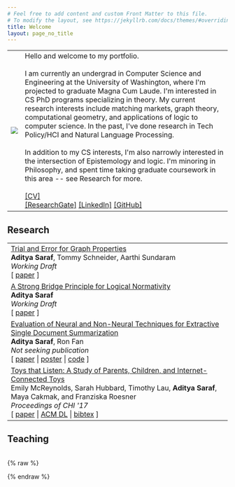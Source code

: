 ```yaml
---
# Feel free to add content and custom Front Matter to this file.
# To modify the layout, see https://jekyllrb.com/docs/themes/#overriding-theme-defaults
title: Welcome
layout: page_no_title
---
```

<table style="border:0px">
<tr style="border:0px">
	<td style="border:0px">
		<img src="assets/images/me.png"/>
	</td>
	<td style="border:0px">
		Hello and welcome to my portfolio.<br><br>
		I am currently an undergrad in Computer Science and Engineering at the University of Washington, where I'm projected to graduate Magna Cum Laude. I'm interested in CS PhD programs specializing in theory.  My current research interests include matching markets, graph theory, computational geometry, and applications of logic to computer science. In the past, I've done research in Tech Policy/HCI and Natural Language Processing.<br><br>
		In addition to my CS interests, I'm also narrowly interested in the intersection of Epistemology and logic. I'm minoring in Philosophy, and spent time taking graduate coursework in this area -- see Research for more. <br><br>
		<a href="assets/documents/cv.pdf">[CV]</a><br>
		<a href="https://www.researchgate.net/profile/Aditya_Saraf4">[ResearchGate]</a>
		<a href="https://www.linkedin.com/in/aditya-saraf-83995214a/">[LinkedIn]</a>
		<a href="https://github.com/AdityaSaraf">[GitHub]</a>
	</td>
</tr>
</table>


## Research
<table width="100%" align="center" border="0" cellspacing="0" cellpadding="0">
          <tr>
            <td valign="top">
              <div class='paper_title'>
                <a href="assets/documents/hidden_graph.pdf">Trial and Error for Graph Properties</a>
              </div>
              <div class='paper_rest'>
                <b>Aditya Saraf</b>, Tommy Schneider, Aarthi Sundaram<br/>
                <i>Working Draft</i><br/>
                [ <a href="assets/documents/hiddengraph.pdf">paper</a> ]
              </div>
              <div class="paper_bottom_space"></div>
            </td>
          </tr>
          <tr>
            <td valign="top">
              <div class='paper_title'>
                <a href="assets/documents/logical_normativity.pdf">A Strong Bridge Principle for Logical Normativity</a>
              </div>
              <div class='paper_rest'>
                <b>Aditya Saraf</b><br/>
                <i>Working Draft</i><br/>
                [ <a href="assets/documents/logical_normativity.pdf">paper</a> ]
              </div>
              <div class="paper_bottom_space"></div>
            </td>
          </tr>
          <tr>
            <td valign="top">
              <div class='paper_title'>
                <a href="assets/documents/sds_paper.pdf">Evaluation of Neural and Non-Neural Techniques for Extractive Single Document Summarization</a>
              </div>
              <div class='paper_rest'>
                <b>Aditya Saraf</b>, Ron Fan<br/>
                <i>Not seeking publication</i><br/>
                [ <a href="assets/documents/sds_paper.pdf">paper</a> | <a href="assets/documents/sds_poster.pdf">poster</a> | <a href="https://github.com/AdityaSaraf/primeapeNLP">code</a> ]
              </div>
              <div class="paper_bottom_space"></div>
            </td>
          </tr>
          <tr>
            <td valign="top">
              <div class='paper_title'>
                <a href="assets/documents/toys.pdf">Toys that Listen: A Study of Parents, Children, and Internet-Connected Toys</a>
              </div>
              <div class='paper_rest'>
                Emily McReynolds, Sarah Hubbard, Timothy Lau, <b>Aditya Saraf</b>, Maya Cakmak, and Franziska Roesner<br/>
                <i>Proceedings of CHI '17</i><br/>
                [ <a href="assets/documents/toys.pdf">paper</a> | <a href="https://dl.acm.org/citation.cfm?doid=3025453.3025735">ACM DL</a> | <a href="assets/documents/toys_bibtex.txt">bibtex</a> ]
              </div>
              <div class="paper_bottom_space"></div>
            </td>
    	</tr>
</table>

## Teaching
<table width="100%" align="center" border="0" cellspacing="0" cellpadding="0">
</table>

{% raw %}

{% endraw %}
